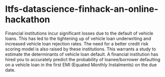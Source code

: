 # ltfs-datascience-finhack-an-online-hackathon
Financial institutions incur significant losses due to the default of vehicle loans. This has led to the tightening up of vehicle loan underwriting and increased vehicle loan rejection rates. The need for a better credit risk scoring model is also raised by these institutions. This warrants a study to estimate the determinants of vehicle loan default. A financial institution has hired you to accurately predict the probability of loanee/borrower defaulting on a vehicle loan in the first EMI (Equated Monthly Instalments) on the due date. 
